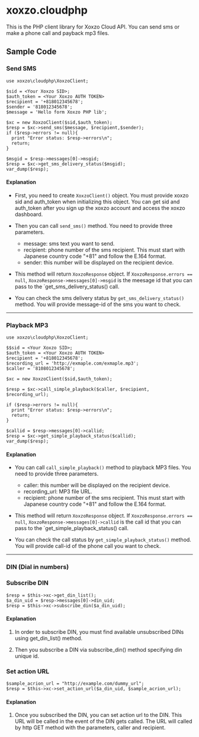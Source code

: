 # xoxzo.cloudphp

This is the PHP client library for Xoxzo Cloud API. You can send sms or make a phone call and payback mp3 files.

## Sample Code

### Send SMS

```
use xoxzo\cloudphp\XoxzoClient;

$sid = <Your Xoxzo SID>;
$auth_token = <Your Xoxzo AUTH TOKEN>
$recipient = '+818012345678';
$sender = '818012345678';
$message = 'Hello form Xoxzo PHP lib';

$xc = new XoxzoClient($sid,$auth_token);
$resp = $xc->send_sms($message, $recipient,$sender);
if ($resp->errors != null){
  print "Error status: $resp->errors\n";
  return;
}

$msgid = $resp->messages[0]->msgid;
$resp = $xc->get_sms_delivery_status($msgid);
var_dump($resp);

```
#### Explanation

+ First, you need to create `XoxzoClient()` object. You must provide xoxzo sid and auth_token when initializing this object. You can get sid and auth_token after you sign up the xoxzo account and access the xoxzo dashboard.

+ Then you can call `send_sms()` method. You need to provide three parameters.

  - message: sms text you want to send.
  - recipient: phone number of the sms recipient. This must start with Japanese country code "+81" and follow the E.164 format.
  - sender: this number will be displayed on the recipient device.

+ This method will return `XoxzoResponse` object. If `XoxzoResponse.errors == null`, `XoxzoResponse->messages[0]->msgid` is the meesage id that you can pass to the `get_sms_delivery_status() call.

+ You can check the sms delivery status by `get_sms_delivery_status()` method. You will provide message-id of the sms you want to check.

-----
### Playback MP3
```
use xoxzo\cloudphp\XoxzoClient;

$$sid = <Your Xoxzo SID>;
$auth_token = <Your Xoxzo AUTH TOKEN>
$recipient = '+818012345678';
$recording_url = 'http://exmaple.com/exmaple.mp3';
$caller = '8108012345678';

$xc = new XoxzoClient($sid,$auth_token);

$resp = $xc->call_simple_playback($caller, $recipient, $recording_url);

if ($resp->errors != null){
  print "Error status: $resp->errors\n";
  return;
}

$callid = $resp->messages[0]->callid;
$resp = $xc->get_simple_playback_status($callid);
var_dump($resp);
```

#### Explanation

+ You can call `call_simple_playback()` method to playback MP3 files. You need to provide three parameters.

  - caller: this number will be displayed on the recipient device.
  - recording_url: MP3 file URL.
  - recipient: phone number of the sms recipient. This must start with Japanese country code "+81" and follow the E.164 format.

+ This method will return `XoxzoResponse` object. If `XoxzoResponse.errors == null`, `XoxzoResponse->messages[0]->callid` is the call id that you can pass to the `get_simple_playback_status() call.

+ You can check the call status by `get_simple_playback_status()` method. You will provide call-id of the phone call you want to check.


-----

### DIN (Dial in numbers)

### Subscribe DIN

```
$resp = $this->xc->get_din_list();
$a_din_uid = $resp->messages[0]->din_uid;
$resp = $this->xc->subscribe_din($a_din_uid);
```

#### Explanation

1. In order to subscribe DIN, you must find available unsubscribed DINs using get_din_list() method.

2. Then you subscribe a DIN via subscribe_din() method specifying din unique id.

### Set action URL

```
$sample_acrion_url = "http://example.com/dummy_url";
$resp = $this->xc->set_action_url($a_din_uid, $sample_acrion_url);
```

#### Explanation

1. Once you subscribed the DIN, you can set action url to the DIN. This URL will be called in the event of the DIN gets called.
The URL will called by http GET method with the parameters, caller and recipient.
